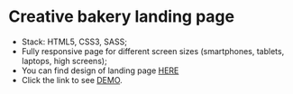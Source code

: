 # Creative bakery landing page #

* Stack: HTML5, CSS3, SASS;
* Fully responsive page for different screen sizes (smartphones, tablets, laptops, high screens);
* You can find design of landing page [HERE](https://www.figma.com/file/cgZPLcEkdcjW5SSgSLoFEO/creative_bakery_landing_page)
* Click the link to see [DEMO](https://billizane.github.io/Creative_bakery_landing_page/).
